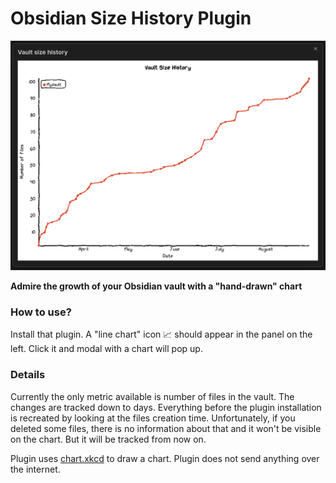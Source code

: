 # Obsidian Size History Plugin

![preview](./imgs/preview.png)

**Admire the growth of your Obsidian vault with a "hand-drawn" chart**

### How to use?

Install that plugin. A "line chart" icon :chart_with_upwards_trend: should appear in the panel on the left. Click it and modal with a chart will pop up.

### Details

Currently the only metric available is number of files in the vault. The changes are tracked down to days. Everything before the plugin installation is recreated by looking at the files creation time. Unfortunately, if you deleted some files, there is no information about that and it won't be visible on the chart. But it will be tracked from now on.

Plugin uses [chart.xkcd](https://github.com/timqian/chart.xkcd) to draw a chart. Plugin does not send anything over the internet.

